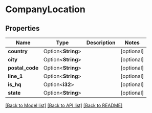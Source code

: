 # CompanyLocation

## Properties

Name | Type | Description | Notes
------------ | ------------- | ------------- | -------------
**country** | Option<**String**> |  | [optional]
**city** | Option<**String**> |  | [optional]
**postal_code** | Option<**String**> |  | [optional]
**line_1** | Option<**String**> |  | [optional]
**is_hq** | Option<**i32**> |  | [optional]
**state** | Option<**String**> |  | [optional]

[[Back to Model list]](../README.md#documentation-for-models) [[Back to API list]](../README.md#documentation-for-api-endpoints) [[Back to README]](../README.md)


